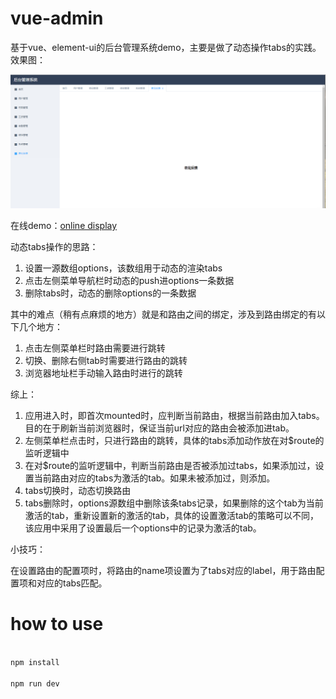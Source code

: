 # vue-admin

基于vue、element-ui的后台管理系统demo，主要是做了动态操作tabs的实践。
效果图：

![](./static/vue-admin.png)

在线demo：[online display](http://www.monster1935.site/vue-admin/)

动态tabs操作的思路：

1. 设置一源数组options，该数组用于动态的渲染tabs
2. 点击左侧菜单导航栏时动态的push进options一条数据
3. 删除tabs时，动态的删除options的一条数据

其中的难点（稍有点麻烦的地方）就是和路由之间的绑定，涉及到路由绑定的有以下几个地方：

1. 点击左侧菜单栏时路由需要进行跳转
2. 切换、删除右侧tab时需要进行路由的跳转
3. 浏览器地址栏手动输入路由时进行的跳转

综上：

1. 应用进入时，即首次mounted时，应判断当前路由，根据当前路由加入tabs。目的在于刷新当前浏览器时，保证当前url对应的路由会被添加进tab。
2. 左侧菜单栏点击时，只进行路由的跳转，具体的tabs添加动作放在对$route的监听逻辑中
3. 在对$route的监听逻辑中，判断当前路由是否被添加过tabs，如果添加过，设置当前路由对应的tabs为激活的tab。如果未被添加过，则添加。
4. tabs切换时，动态切换路由
5. tabs删除时，options源数组中删除该条tabs记录，如果删除的这个tab为当前激活的tab，重新设置新的激活的tab，具体的设置激活tab的策略可以不同，该应用中采用了设置最后一个options中的记录为激活的tab。

小技巧：

在设置路由的配置项时，将路由的name项设置为了tabs对应的label，用于路由配置项和对应的tabs匹配。

# how to use
```bash

npm install

npm run dev

```
